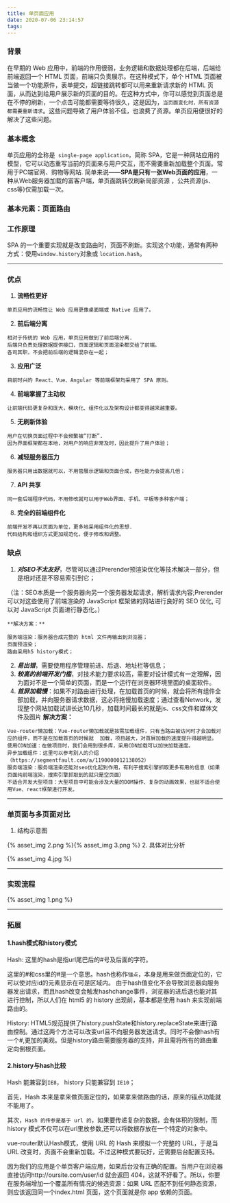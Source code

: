 ```yaml
---
title: 单页面应用
date: 2020-07-06 23:14:57
tags:
---
```

### 背景
 在早期的 Web 应用中，前端的作用很弱，业务逻辑和数据处理都在后端，后端给前端返回一个 HTML 页面，前端只负责展示。在这种模式下，单个 HTML 页面被当做一个功能原件，表单提交，超链接跳转都可以用来重新请求新的 HTML 页面，从而达到给用户展示新的页面的目的。在这种方式中，你可以感觉到页面总是在不停的刷新，一个点击可能都需要等待很久，这是因为，`当页面变化时，所有资源都需要重新请求`。这些问题导致了用户体验不佳，也浪费了资源。单页应用便很好的解决了这些问题。
### 基本概念
 单页应用的全称是` single-page application`，简称 SPA，它是一种网站应用的模型，它可以动态重写当前的页面来与用户交互，而不需要重新加载整个页面。常用于PC端官网、购物等网站.
 简单来说——**SPA是只有一张Web页面的应用**，一种从Web服务器加载的富客户端，单页面跳转仅刷新局部资源 ，公共资源(js、css等)仅需加载一次。

### 基本元素：页面路由

### 工作原理
 SPA 的一个重要实现就是改变路由时，页面不刷新。实现这个功能，通常有两种方式：使用` window.history `对象或 `location.hash`。


------------
### 优点

 1. **流畅性更好**
 ```
 单页应用的流畅性让 Web 应用更像桌面端或 Native 应用了。
 ```
 2. **前后端分离**
 ```
 相对于传统的 Web 应用，单页应用做到了前后端分离.
 后端只负责处理数据提供接口，页面逻辑和页面渲染都交给了前端。
 各司其职，不会把前后端的逻辑混杂在一起；
 ```
 3. **应用广泛**
 ```
 目前时兴的 React、Vue、Angular 等前端框架均采用了 SPA 原则。
 ```
 4. **前端掌握了主动权**
 ```
 让前端代码更复杂和庞大，模块化、组件化以及架构设计都变得越来越重要。
 ```
 5. **无刷新体验**
 ```
 用户在切换页面过程中不会频繁被“打断”.
 因为界面框架都在本地，对用户的响应非常及时，因此提升了用户体验；
 ```
 6. **减轻服务器压力**
 ```
 服务器只用出数据就可以，不用管展示逻辑和页面合成，吞吐能力会提高几倍；
 ```
 7. **API 共享**
 ```
 同一套后端程序代码，不用修改就可以用于Web界面、手机、平板等多种客户端；
 ```
 8. **完全的前端组件化**
 ```
 前端开发不再以页面为单位，更多地采用组件化的思想.
 代码结构和组织方式更加规范化，便于修改和调整。
 ```

### 缺点
 1.	***对SEO不太友好***，尽管可以通过Prerender预渲染优化等技术解决一部分，但是相对还是不容易索引到它；

  （注：SEO本质是一个服务器向另一个服务器发起请求，解析请求内容;Prerender可以对这些使用了前端渲染的 JavaScript 框架做的网站进行良好的 SEO 优化, 可以对 JavaScript 页面进行静态化。）

    **解决方案：**
   ```
   服务端渲染：服务器合成完整的 html 文件再输出到浏览器；
   页面预渲染；
   路由采用h5 history模式；
   ```
 2.	***易出错***，需要使用程序管理前进、后退、地址栏等信息；
 3.	***较高的前端开发门槛***，对技术能力要求较高，需要对设计模式有一定理解，因为面对不是一个简单的页面，而是一个运行在浏览器环境里面的桌面软件。
 4.	***首屏加载慢***：如果不对路由进行处理，在加载首页的时候，就会将所有组件全部加载，并向服务器请求数据，这必将拖慢加载速度；通过查看Network，发现整个网站加载试讲长达10几秒，加载时间最长的就是js、css文件和媒体文件及图片
    **解决方案：**
   ```
   Vue-router懒加载：Vue-router懒加载就是按需加载组件，只有当路由被访问时才会加载对应的组件，而不是在加载首页的时候就  加载，项目越大，对首屏加载的速度提升得越明显。
   使用CDN加速：在做项目时，我们会用到很多库，采用CDN加载可以加快加载速度。
   异步加载组件：这里可以参考别人的介绍（https://segmentfault.com/a/1190000012138052）
   服务端渲染：服务端渲染还能对seo优化起到作用，有利于搜索引擎抓取更多有用的信息（如果页面纯前端渲染，搜索引擎抓取到的就只是空页面）
   不适合开发大型项目：大型项目中可能会涉及大量的DOM操作、复杂的动画效果，也就不适合使用Vue、react框架进行开发。
   ```
---------
### 单页面与多页面对比
1.	结构示意图

{% asset_img 2.png %}{% asset_img 3.png %}
2.	具体对比分析

{% asset_img 4.jpg %}

---------
### 实现流程
{% asset_img 1.png %}

-------
### 拓展
 #### 1.hash模式和history模式

 Hash: 这里的hash是指url尾巴后的#号及后面的字符。

 这里的#和css里的#是一个意思。hash也称作`锚点`，本身是用来做页面定位的，它可以使对应id的元素显示在可是区域内。
 由于hash值变化不会导致浏览器向服务器发出请求，而且hash改变会触发hashchange事件，浏览器的进后退也能对其进行控制，所以人们在 html5 的 history 出现前，基本都是使用 hash 来实现前端路由的。
 
 History: HTML5规范提供了history.pushState和history.replaceState来进行路由控制。通过这两个方法可以改变url且不向服务器发送请求。同时不会像hash有一个#,更加的美观。但是history路由需要服务器的支持，并且需将所有的路由重定向倒根页面。

 #### 2.history与hash比较

  Hash 能兼容到`IE8`， history 只能兼容到 `IE10`；
  
  首先，Hash 本来是拿来做页面定位的，如果拿来做路由的话，原来的锚点功能就不能用了。
  
  其次，`Hash 的传参是基于 url 的`，如果要传递复杂的数据，会有体积的限制，而 history 模式不仅可以在url里放参数,还可以将数据存放在一个特定的对象中。
  
  vue-router默认Hash模式，使用 URL 的 Hash 来模拟一个完整的 URL，于是当 URL 改变时，页面不会重新加载。不过这种模式要玩好，还需要后台配置支持。
  
  因为我们的应用是个单页客户端应用，如果后台没有正确的配置。当用户在浏览器直接访问http://oursite.com/user/id 就会返回 404，这就不好看了。所以，你要在服务端增加一个覆盖所有情况的候选资源：如果 URL 匹配不到任何静态资源，则应该返回同一个index.html 页面，这个页面就是你 app 依赖的页面。


